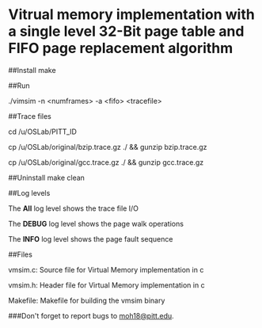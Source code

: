 # Vitrual memory implementation with a single level 32-Bit page table and FIFO page replacement algorithm

##Install
make

##Run
<p>./vimsim -n &lt;numframes&gt; -a &lt;fifo&gt; &lt;tracefile&gt; </p>

##Trace files
<p>cd /u/OSLab/PITT_ID</p>
<p>cp /u/OSLab/original/bzip.trace.gz ./ && gunzip bzip.trace.gz</p>
<p>cp /u/OSLab/original/gcc.trace.gz  ./ && gunzip gcc.trace.gz</p>

##Uninstall
make clean

##Log levels
<p>The <b>All</b> log level shows the trace file I/O</p>
<p>The <b>DEBUG</b> log level shows the page walk operations</p>
<p>The <b>INFO</b> log level shows the page fault sequence</p>

##Files
<p>vmsim.c: Source file for Virtual Memory implementation in c</p>
<p>vmsim.h: Header file for Virtual Memory implementation in c</p>
<p>Makefile: Makefile for building the vmsim binary</p>

###Don't forget to report bugs to moh18@pitt.edu.
